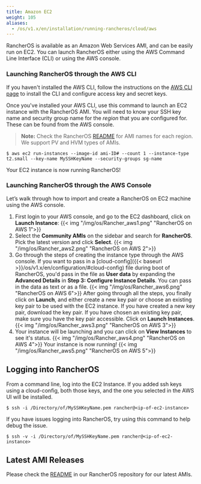 ```yaml
---
title: Amazon EC2
weight: 105
aliases:
  - /os/v1.x/en/installation/running-rancheros/cloud/aws
---
```


RancherOS is available as an Amazon Web Services AMI, and can be easily run on EC2. You can launch RancherOS either using the AWS Command Line Interface (CLI) or using the AWS console.

### Launching RancherOS through the AWS CLI

If you haven't installed the AWS CLI, follow the instructions on the [AWS CLI page](http://aws.amazon.com/cli/) to install the CLI and configure access key and secret keys.

Once you've installed your AWS CLI, use this command to launch an EC2 instance with the RancherOS AMI. You will need to know your SSH key name and security group name for the _region_ that you are configured for. These can be found from the AWS console.

> **Note:** Check the RancherOS [README](https://github.com/rancher/os/blob/master/README.md) for AMI names for each region. We support PV and HVM types of AMIs.

```
$ aws ec2 run-instances --image-id ami-ID# --count 1 --instance-type t2.small --key-name MySSHKeyName --security-groups sg-name
```

Your EC2 instance is now running RancherOS!

### Launching RancherOS through the AWS Console

Let’s walk through how to import and create a RancherOS on EC2 machine using the AWS console.


1. First login to your AWS console, and go to the EC2 dashboard, click on **Launch Instance**:
    {{< img "/img/os/Rancher_aws1.png" "RancherOS on AWS 1">}}
2. Select the **Community AMIs** on the sidebar and search for **RancherOS**. Pick the latest version and click **Select**.
    {{< img "/img/os/Rancher_aws2.png" "RancherOS on AWS 2">}}
3. Go through the steps of creating the instance type through the AWS console. If you want to pass in a [cloud-config]({{< baseurl >}}/os/v1.x/en/configuration/#cloud-config) file during boot of RancherOS, you'd pass in the file as **User data** by expanding the **Advanced Details** in **Step 3: Configure Instance Details**. You can pass in the data as text or as a file.
    {{< img "/img/os/Rancher_aws6.png" "RancherOS on AWS 6">}}
     After going through all the steps, you finally click on **Launch**, and either create a new key pair or choose an existing key pair to be used with the EC2 instance. If you have created a new key pair, download the key pair. If you have chosen an existing key pair, make sure you have the key pair accessible. Click on **Launch Instances**.
     {{< img "/img/os/Rancher_aws3.png" "RancherOS on AWS 3">}}
4. Your instance will be launching and you can click on **View Instances** to see it's status.
    {{< img "/img/os/Rancher_aws4.png" "RancherOS on AWS 4">}}
    Your instance is now running!
    {{< img "/img/os/Rancher_aws5.png" "RancherOS on AWS 5">}}

## Logging into RancherOS

From a command line, log into the EC2 Instance. If you added ssh keys using a cloud-config,
both those keys, and the one you selected in the AWS UI will be installed.

```
$ ssh -i /Directory/of/MySSHKeyName.pem rancher@<ip-of-ec2-instance>
```

If you have issues logging into RancherOS, try using this command to help debug the issue.

```
$ ssh -v -i /Directory/of/MySSHKeyName.pem rancher@<ip-of-ec2-instance>
```

## Latest AMI Releases

Please check the [README](https://github.com/rancher/os/blob/master/README.md) in our RancherOS repository for our latest AMIs.
